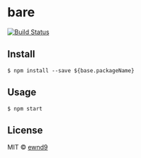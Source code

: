 # bare

[![Build Status](https://travis-ci.org/ewnd9/bare.svg?branch=master)](https://travis-ci.org/ewnd9/bare)

## Install

```
$ npm install --save ${base.packageName}
```

## Usage

```
$ npm start
```

## License

MIT © [ewnd9](http://ewnd9.com)
